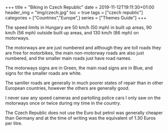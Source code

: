 +++
title = "Biking in Czech Republic"
date = 2019-11-12T19:11:30+01:00
header_img = "img/czech.jpg"
toc = true
tags = ["czech republic"]
categories = ["Countries","Europe",]
series = ["Themes Guide"]
+++

The speed limits in Hungary are 50 km/h (50 mph) in built up areas, 90 km/h (56 mph) outside built up areas, and 130 km/h (86 mph) on motorways.

The motorways are are just numbered and although they are toll roads they are free for motorbikes, the main non-motorway roads are also just numbered, and the smaller main roads just have road names.

The motorways signs are in Green, the main road signs are in Blue, and signs for the smaller roads are white.

The samller roads are generally in much poorer states of repair than in other European countries, however the others are generally good.

I never saw any speed cameras and partolling police cars I only saw on the motorways once or twice during my time in the country.

The Czech Republic does not use the Euro but petrol was generally cheaper than Germany and at the time of writing was the equivalent of 1.30 Euros per litre. 